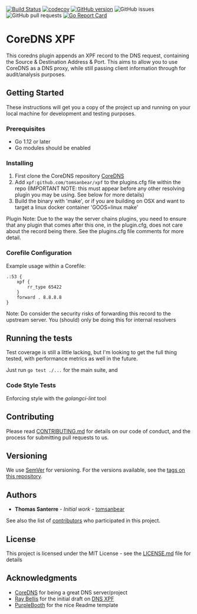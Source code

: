 [![Build Status](https://travis-ci.org/tomsanbear/xpf.svg?branch=master)](https://travis-ci.org/tomsanbear/xpf) [![codecov](https://codecov.io/gh/tomsanbear/xpf/branch/master/graph/badge.svg)](https://codecov.io/gh/tomsanbear/xpf) [![GitHub version](https://badge.fury.io/gh/tomsanbear%2Fxpf.svg)](https://badge.fury.io/gh/tomsanbear%2Fxpf) ![GitHub issues](https://img.shields.io/github/issues/tomsanbear/xpf.svg) ![GitHub pull requests](https://img.shields.io/github/issues-pr/tomsanbear/xpf.svg) [![Go Report Card](https://goreportcard.com/badge/github.com/tomsanbear/xpf)](https://goreportcard.com/report/github.com/tomsanbear/xpf)


# CoreDNS XPF

This coredns plugin appends an XPF record to the DNS request, containing the Source & Destination Address & Port. This aims to allow you to use CoreDNS as a DNS proxy, while still passing client information through for audit/analysis purposes.

## Getting Started

These instructions will get you a copy of the project up and running on your local machine for development and testing purposes. 

### Prerequisites

- Go 1.12 or later
- Go modules should be enabled

### Installing

1. First clone the CoreDNS repository [CoreDNS](https://github.com/coredns/coredns)
2. Add ```xpf:github.com/tomsanbear/xpf``` to the plugins.cfg file within the repo (IMPORTANT NOTE: this must appear before any other resolving plugin you may be using. See below for more details)
3. Build the binary with 'make', or if you are building on OSX and want to target a linux docker container 'GOOS=linux make'

Plugin Note:
Due to the way the server chains plugins, you need to ensure that any plugin that comes after this one, in the plugin.cfg, does not care about the record being there. See the plugins.cfg file comments for more detail.

### Corefile Configuration

Example usage within a Corefile:
```
.:53 {
    xpf {
        rr_type 65422
    }
    forward . 8.8.8.8
}
```
Note: Do consider the security risks of forwarding this record to the upstream server. You (should) only be doing this for internal resolvers

## Running the tests

Test coverage is still a little lacking, but I'm looking to get the full thing tested, with performance metrics as well in the future. 

Just run ```go test ./...``` for the main suite, and 

### Code Style Tests

Enforcing style with the <em>golangci-lint</em> tool

## Contributing

Please read [CONTRIBUTING.md](https://gist.github.com/PurpleBooth/b24679402957c63ec426) for details on our code of conduct, and the process for submitting pull requests to us.

## Versioning

We use [SemVer](http://semver.org/) for versioning. For the versions available, see the [tags on this repository](https://github.com/tomsanbear/xpf/tags). 

## Authors

* **Thomas Santerre** - *Initial work* - [tomsanbear](https://github.com/tomsanbear)

See also the list of [contributors](https://github.com/tomsanbear/xpf/contributors) who participated in this project.

## License

This project is licensed under the MIT License - see the [LICENSE.md](LICENSE.md) file for details

## Acknowledgments

* [CoreDNS](https://github.com/coredns/coredns) for being a great DNS server/project
* [Ray Bellis](https://github.com/raybellis) for the initial draft on [DNS XPF](https://www.ietf.org/archive/id/draft-bellis-dnsop-xpf-04.txt)
* [PurpleBooth](https://github.com/PurpleBooth) for the nice Readme template
